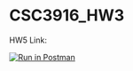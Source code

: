 # CSC3916_HW3

HW5 Link:

[![Run in Postman](https://run.pstmn.io/button.svg)](https://app.getpostman.com/run-collection/3fcb355bf44190ab9368#?env%5BHW3%20Auth%20Token%5D=W3sia2V5IjoiQXV0aG9yaXphdGlvbiIsInZhbHVlIjoiIiwiZW5hYmxlZCI6dHJ1ZX0seyJrZXkiOiJ0b2tlbiIsInZhbHVlIjoiIiwiZW5hYmxlZCI6dHJ1ZX1d)
